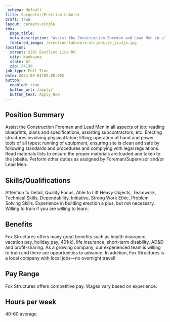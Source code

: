 ```yaml
---
_schema: default
title: Carpenter/Erection Laborer
draft: true
layout: careers-single
seo:
  page_title:
  meta_description: "Assist the Construction Foreman and Lead Men in all aspects of job: reading blueprints, plans and specifications, assisting subcontractors, etc."
  featured_image: /erection-laborers-on-jobsite_jiu4ja.jpg
location: 
  street: 2201 Eastline Line Rd
  city: Kaukauna
  state: WI
  zip: 54130
job_type: Full Time
date: 2023-06-01T09:00:00Z
button:
  enabled: true
  button_url: /apply/
  button_text: Apply Now
---
```


## Position Summary
Assist the Construction Foreman and Lead Men in all aspects of job: reading blueprints, plans and specifications, assisting subcontractors, etc. Erecting structures involving physical labor; lifting; operation of hand and power tools of all types; running of equipment, ensuring site is clean and safe by following standards and procedures and complying with legal regulations. Read materials lists to ensure the proper materials are loaded and taken to the jobsite. Perform other duties as assigned by Foreman/Supervisor and/or Lead Men.

## Skills/Qualifications
Attention to Detail, Quality Focus, Able to Lift Heavy Objects, Teamwork, Technical Skills, Dependability, Initiative, Strong Work Ethic, Problem Solving Skills. Experience in building erection a plus, but not necessary. Willing to train if you are willing to learn.

## Benefits
Fox Structures offers many great benefits such as health insurance, vacation pay, holiday pay, 401(k), life insurance, short-term disability, AD&D and profit-sharing. As a growing company, our experienced team is willing to train and there are opportunities to advance. In addition, Fox Structures is a local company with local jobs—no overnight travel!

## Pay Range
Fox Structures offers competitive pay. Wages vary based on experience.

## Hours per week
40-60 average